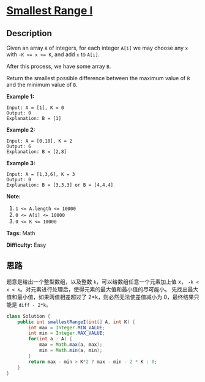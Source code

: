 # [Smallest Range I][title]

## Description

Given an array `A` of integers, for each integer `A[i]` we may choose any `x` with `-K <= x <= K`, and add `x` to `A[i]`.

After this process, we have some array `B`.

Return the smallest possible difference between the maximum value of `B` and the minimum value of `B`.

**Example 1:**

```
Input: A = [1], K = 0
Output: 0
Explanation: B = [1]
```

**Example 2:**

```
Input: A = [0,10], K = 2
Output: 6
Explanation: B = [2,8]
```

**Example 3:**

```
Input: A = [1,3,6], K = 3
Output: 0
Explanation: B = [3,3,3] or B = [4,4,4]
```

**Note:**

1. `1 <= A.length <= 10000`
2. `0 <= A[i] <= 10000`
3. `0 <= K <= 10000`

**Tags:** Math

**Difficulty:** Easy

## 思路

题意是给出一个整型数组，以及整数 `k`，可以给数组任意一个元素加上值 x， `-k < x < k`。对元素进行处理后，使得元素的最大值和最小值的尽可能小。
先找出最大值和最小值，如果两值相差超过了 2*k，则必然无法使差值减小为 0，最终结果只能是 `diff - 2*k`。

``` java
class Solution {
    public int smallestRangeI(int[] A, int K) {
        int max = Integer.MIN_VALUE;
        int min = Integer.MAX_VALUE;
        for(int a : A) {
            max = Math.max(a, max);
            min = Math.min(a, min);
        }
        return max - min > K*2 ? max - min - 2 * K : 0;
    }
}
```

[title]: https://leetcode.com/problems/smallest-range-i

